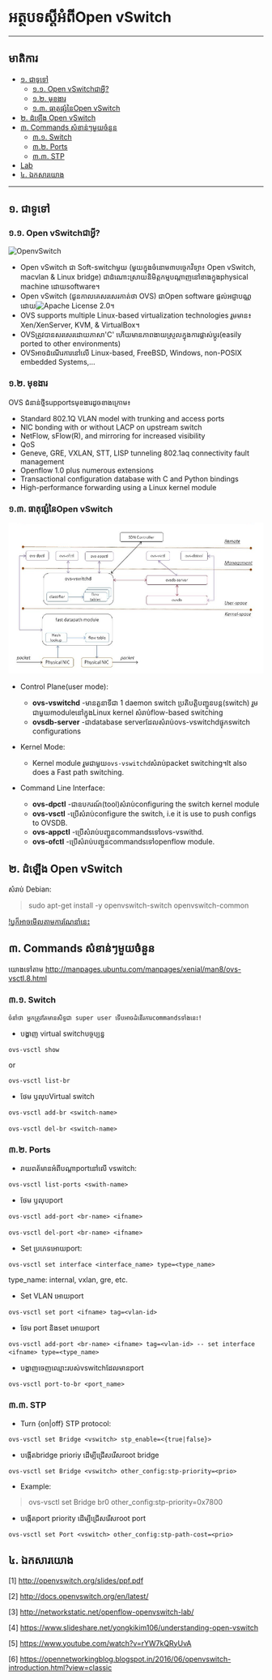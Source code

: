 # អត្ថបទស្ដីអំពី**Open vSwitch**
--------------------------------

## មាតិការ
* [១. ជាទូទៅ](#intro)
  * [១.១. Open vSwitchជាអ្វី?](#sub-intro)
  * [១.២. មុខងារ](#feature)
  * [១.៣. ធាតុផ្សំនៃOpen vSwitch](#architec)
* [២.​ ដំឡើង Open vSwitch](#install)
* [៣. Commands សំខាន់ៗមួយចំនួន](#command)
  * [៣.១. Switch](#switch)
  * [៣.២. Ports](#port)
  * [៣.៣. STP](#stp)
* [Lab](./ovs_lab.md)
* [៤.​ ឯកសារយោង](#ref)
--------------------------------

## <a name="intro">១. ជាទូទៅ</a>
### <a name="sub-intro">១.១. Open vSwitchជាអ្វី?</a>
![OpenvSwitch](http://openvswitch.org/assets/featured-image.jpg)
- Open vSwitch ជា Soft-switchមួយ (មួយក្នុងចំនោម៣បច្ចេកវិទ្យា៖ Open vSwitch, macvlan & Linux bridge) ជាដំណោះស្រាយនិមិត្តកម្មបណ្ដាញនៅខាងក្នុងphysical machine ដោយsoftware។
- Open vSwitch (ជួនកាលគេសរសេរកាត់ថា OVS) ជាOpen software ផ្ដល់អជ្ញាបណ្ណដោយ![Apache License 2.0](https://www.apache.org/licenses/LICENSE-2.0)។
- OVS supports multiple Linux-based virtualization technologies រួមមាន៖ Xen/XenServer, KVM, & VirtualBox។
- OVSត្រូវបានសរសេរដោយភាសា'C' ហើយមានភាពងាយស្រួលក្នុងការផ្លាស់ប្ដូរ(easily ported to other environments)
- OVSអាចដំណើរការនៅលើ Linux-based, FreeBSD, Windows, non-POSIX embedded Systems,...

### <a name="feature">១.២. មុខងារ</a>
OVS ជំនាន់ថ្មីsupportsមុខងារដូចខាងក្រោម៖
  * Standard 802.1Q VLAN model with trunking and access ports
  * NIC bonding with or without LACP on upstream switch
  * NetFlow, sFlow(R), and mirroring for increased visibility
  * QoS
  * Geneve, GRE, VXLAN, STT, LISP tunneling
  802.1aq connectivity fault management
  * Openflow 1.0 plus numerous extensions
  * Transactional configuration database with C and Python bindings
  * High-performance forwarding using a Linux kernel module


### <a name="architec">១.៣. ធាតុផ្សំនៃOpen vSwitch</a>
![OVS architecture](/images/architecture.jpg)
* Control Plane(user mode):
  * **ovs-vswitchd** -មានតួនាទីជា​ 1 daemon​ switch ប្រតិបត្តិបញ្ជូនបន្ត(switch) រួមជាមួយmoduleនៅក្នុងLinux kernel សំរាប់flow-based switching
  * **ovsdb-server** -ជាdatabase serverដែលសំរាប់ovs-vswitchdផ្ទុកswitch configurations

* Kernel Mode:
  * Kernel module រួមជាមួយ`ovs-vswitchd`សំរាប់packet switching។​ It also does a Fast path switching.

* Command Line Interface:
  * **ovs-dpctl** -ជាឧបករណ៍(tool)សំរាប់configuring the switch kernel module
  * **ovs-vsctl** -ប្រើសំរាប់configure the switch, i.e it is use to push configs to OVSDB.
  * **ovs-appctl** -ប្រើសំរាប់បញ្ជូនcommandsទៅovs-vswithd.
  * **ovs-ofctl** -ប្រើសំរាប់បញ្ជូនcommandsទៅopenflow module.

## <a name="install">២.​ ដំឡើង Open vSwitch</a>
សំរាប់ Debian:
> sudo apt-get install -y openvswitch-switch openvswitch-common

[!ឫក៏អាចមើលតាមការណែនាំនេះ](http://docs.openvswitch.org/en/latest/intro/install/)

## <a name="command">៣. Commands សំខាន់ៗមួយចំនួន</a>
យោងទៅតាម http://manpages.ubuntu.com/manpages/xenial/man8/ovs-vsctl.8.html
### <a name="switch">៣.១. Switch</a>

```
ចំនាំថា អ្នកត្រូវតែមានសិទ្ទជា super user ទើបអាចដំនើរការcommandsទាំងនេះ!
```

- បង្ហាញ virtual switchបច្ចប្បន្ន
```
ovs-vsctl show
```

or
```
ovs-vsctl list-br
```

- ថែម ឫលុបVirtual switch
```
ovs-vsctl add-br <switch-name>

ovs-vsctl del-br <switch-name>
```

### <a name="port">៣.២. Ports</a>
- រាយពត័មានអំពីបណ្ដាportនៅលើ vswitch:
```
ovs-vsctl list-ports <swith-name>
```

- ថែម ឫលុបport
```
ovs-vsctl add-port <br-name> <ifname>

ovs-vsctl del-port <br-name> <ifname>
```

- Set ប្រភេទអោយport:
```
ovs-vsctl set interface <interface_name> type=<type_name>
```

type_name: internal, vxlan, gre, etc.


- Set VLAN អោយport
```
ovs-vsctl set port <ifname> tag=<vlan-id>
```

- ថែម port និងset អោយport
```
ovs-vsctl add-port <br-name> <ifname> tag=<vlan-id> -- set interface <ifname> type=<type_name>
```

- បង្ហាញចេញឈ្មោះរបស់vswitchដែលមានport
```
ovs-vsctl port-to-br <port_name>
```

### <a name="stp">៣.៣. STP</a>
- Turn {on|off} STP protocol:
```
ovs-vsctl set Bridge <vswitch> stp_enable=<{true|false}>
```

- បង្កើតbridge prioriy ដើម្បីជ្រើសរើសroot bridge
```
ovs-vsctl set Bridge <vswitch> other_config:stp-priority=<prio>
```

- Example:
> ovs-vsctl set Bridge br0 other_config:stp-priority=0x7800

- បង្កើតport priority ដើម្បីជ្រើសរើសroot port
```
ovs-vsctl set Port <vswitch> other_config:stp-path-cost=<prio>
```

## <a name="ref">៤.​ ឯកសារយោង</a>
[1] http://openvswitch.org/slides/ppf.pdf

[2] http://docs.openvswitch.org/en/latest/

[3] http://networkstatic.net/openflow-openvswitch-lab/

[4] https://www.slideshare.net/yongkikim106/understanding-open-vswitch

[5] https://www.youtube.com/watch?v=rYW7kQRyUvA

[6] https://opennetworkingblog.blogspot.in/2016/06/openvswitch-introduction.html?view=classic
